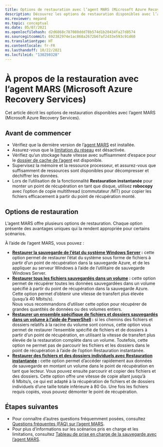 ```yaml
---
title: Options de restauration avec l’agent MARS (Microsoft Azure Recovery Services)
description: Découvrez les options de restauration disponibles avec l’agent MARS (Microsoft Azure Recovery Services).
ms.reviewer: mepand
ms.topic: conceptual
ms.date: 05/07/2021
ms.openlocfilehash: d2d6868c787080ddd78b574d1b20434fa27d8574
ms.sourcegitcommit: 692382974e1ac868a2672b67af2d33e593c91d60
ms.translationtype: HT
ms.contentlocale: fr-FR
ms.lasthandoff: 10/22/2021
ms.locfileid: "130250328"
---
```

# <a name="about-restore-using-the-microsoft-azure-recovery-services-mars-agent"></a>À propos de la restauration avec l’agent MARS (Microsoft Azure Recovery Services) 

Cet article décrit les options de restauration disponibles avec l’agent MARS (Microsoft Azure Recovery Services).

## <a name="before-you-begin"></a>Avant de commencer

- Vérifiez que la dernière version de l’[agent MARS](https://aka.ms/azurebackup_agent) est installée.
- Assurez-vous que la [limitation du réseau](backup-windows-with-mars-agent.md#enable-network-throttling) est désactivée.
- Vérifiez qu’un stockage haute vitesse avec suffisamment d’espace pour le [dossier de cache de l’agent](./backup-azure-file-folder-backup-faq.yml) est disponible.
- Supervisez la mémoire et la ressource processeur, et assurez-vous que suffisamment de ressources sont disponibles pour décompresser et déchiffrer les données.
- Lors de l’utilisation de la fonctionnalité **Restauration instantanée** pour monter un point de récupération en tant que disque, utilisez **robocopy** avec l’option de copie multithread (commutateur /MT) pour copier les fichiers efficacement à partir du point de récupération monté.

## <a name="restore-options"></a>Options de restauration

L’agent MARS offre plusieurs options de restauration. Chaque option présente des avantages uniques qui la rendent appropriée pour certains scénarios.

À l’aide de l’agent MARS, vous pouvez :

- **[Restaurer la sauvegarde de l’état du système Windows Server](backup-azure-restore-system-state.md) :** cette option permet de restaurer l’état du système sous forme de fichiers à partir d’un point de récupération dans la sauvegarde Azure, et de les appliquer au serveur Windows à l’aide de l’utilitaire de sauvegarde Windows Server.  
- **[Restaurer tous les fichiers sauvegardés dans un volume](restore-all-files-volume-mars.md) :** cette option permet de récupérer toutes les données sauvegardées dans un volume spécifié à partir du point de récupération dans la sauvegarde Azure. Cette option permet d’obtenir une vitesse de transfert plus élevée (jusqu’à 40 Mbits/s).<br>Nous vous recommandons d’utiliser cette option pour récupérer de grandes quantités de données ou des volumes entiers.
- **[Restaurer un ensemble spécifique de fichiers et dossiers sauvegardés dans un volume à l’aide de PowerShell](backup-client-automation.md#restore-data-from-azure-backup) :** si les chemins des fichiers et dossiers relatifs à la racine du volume sont connus, cette option vous permet de restaurer l’ensemble spécifié de fichiers et de dossiers à partir d’un point de récupération, en utilisant la vitesse de transfert plus élevée de la restauration complète dans un volume. Toutefois, cette option ne permet pas de parcourir les fichiers et les dossiers dans le point de récupération à l’aide de l’option Restauration instantanée.
- **[Restaurer des fichiers et des dossiers individuels avec Restauration instantanée](backup-azure-restore-windows-server.md) :** cette option permet d’accéder rapidement aux données de sauvegarde en montant un volume dans le point de récupération en tant que lecteur. Vous pouvez ensuite parcourir et copier des fichiers et des dossiers. Cette option offre une vitesse de copie allant jusqu’à 6 Mbits/s, ce qui est adapté à la récupération de fichiers et de dossiers individuels d’une taille totale inférieure à 80 Go. Une fois les fichiers requis copiés, vous pouvez démonter le point de récupération.

## <a name="next-steps"></a>Étapes suivantes

- Pour connaître d’autres questions fréquemment posées, consultez [Questions fréquentes (FAQ) sur l’agent MARS](backup-azure-file-folder-backup-faq.yml).
- Pour plus d’informations sur les scénarios pris en charge et les limitations, consultez [Tableau de prise en charge de la sauvegarde avec l’agent MARS](backup-support-matrix-mars-agent.md).
